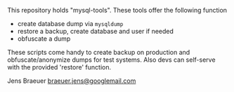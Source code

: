 This repository holds "mysql-tools". These tools offer the following function

- create database dump via `mysqldump`
- restore a backup, create database and user if needed
- obfuscate a dump

These scripts come handy to create backup on production and
obfuscate/anonymize dumps for test systems. Also devs can self-serve
with the provided 'restore' function.

Jens Braeuer <braeuer.jens@googlemail.com>
